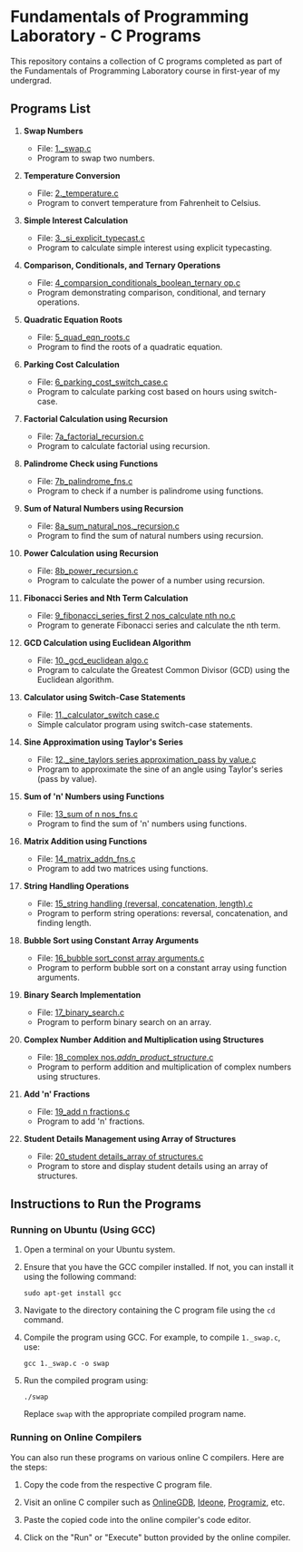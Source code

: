 # Fundamentals of Programming Laboratory - C Programs

This repository contains a collection of C programs completed as part of the Fundamentals of Programming Laboratory course in first-year of my undergrad.

## Programs List

1. **Swap Numbers**
   - File: [1._swap.c](1._swap.c)
   - Program to swap two numbers.

2. **Temperature Conversion**
   - File: [2._temperature.c](2._temperature.c)
   - Program to convert temperature from Fahrenheit to Celsius.

3. **Simple Interest Calculation**
   - File: [3._si_explicit_typecast.c](3._si_explicit_typecast.c)
   - Program to calculate simple interest using explicit typecasting.

4. **Comparison, Conditionals, and Ternary Operations**
   - File: [4_comparsion_conditionals_boolean_ternary op.c](4_comparsion_conditionals_boolean_ternary%20op.c)
   - Program demonstrating comparison, conditional, and ternary operations.

5. **Quadratic Equation Roots**
   - File: [5_quad_eqn_roots.c](5_quad_eqn_roots.c)
   - Program to find the roots of a quadratic equation.

6. **Parking Cost Calculation**
   - File: [6_parking_cost_switch_case.c](6_parking_cost_switch_case.c)
   - Program to calculate parking cost based on hours using switch-case.

7. **Factorial Calculation using Recursion**
   - File: [7a_factorial_recursion.c](7a_factorial_recursion.c)
   - Program to calculate factorial using recursion.

8. **Palindrome Check using Functions**
   - File: [7b_palindrome_fns.c](7b_palindrome_fns.c)
   - Program to check if a number is palindrome using functions.

9. **Sum of Natural Numbers using Recursion**
   - File: [8a_sum_natural_nos._recursion.c](8a_sum_natural_nos._recursion.c)
   - Program to find the sum of natural numbers using recursion.

10. **Power Calculation using Recursion**
    - File: [8b_power_recursion.c](8b_power_recursion.c)
    - Program to calculate the power of a number using recursion.

11. **Fibonacci Series and Nth Term Calculation**
    - File: [9_fibonacci_series_first 2 nos_calculate nth no.c](9_fibonacci_series_first%202%20nos_calculate%20nth%20no.c)
    - Program to generate Fibonacci series and calculate the nth term.

12. **GCD Calculation using Euclidean Algorithm**
    - File: [10._gcd_euclidean algo.c](10._gcd_euclidean%20algo.c)
    - Program to calculate the Greatest Common Divisor (GCD) using the Euclidean algorithm.

13. **Calculator using Switch-Case Statements**
    - File: [11._calculator_switch case.c](11._calculator_switch%20case.c)
    - Simple calculator program using switch-case statements.

14. **Sine Approximation using Taylor's Series**
    - File: [12._sine_taylors series approximation_pass by value.c](12._sine_taylors%20series%20approximation_pass%20by%20value.c)
    - Program to approximate the sine of an angle using Taylor's series (pass by value).

15. **Sum of 'n' Numbers using Functions**
    - File: [13_sum of n nos_fns.c](13_sum%20of%20n%20nos_fns.c)
    - Program to find the sum of 'n' numbers using functions.

16. **Matrix Addition using Functions**
    - File: [14_matrix_addn_fns.c](14_matrix_addn_fns.c)
    - Program to add two matrices using functions.

17. **String Handling Operations**
    - File: [15_string handling (reversal, concatenation, length).c](15_string%20handling%20(reversal,%20concatenation,%20length).c)
    - Program to perform string operations: reversal, concatenation, and finding length.

18. **Bubble Sort using Constant Array Arguments**
    - File: [16_bubble sort_const array arguments.c](16_bubble%20sort_const%20array%20arguments.c)
    - Program to perform bubble sort on a constant array using function arguments.

19. **Binary Search Implementation**
    - File: [17_binary_search.c](17_binary_search.c)
    - Program to perform binary search on an array.

20. **Complex Number Addition and Multiplication using Structures**
    - File: [18_complex nos._addn_product_structure_.c](18_complex%20nos._addn_product_structure_.c)
    - Program to perform addition and multiplication of complex numbers using structures.

21. **Add 'n' Fractions**
    - File: [19_add n fractions.c](19_add%20n%20fractions.c)
    - Program to add 'n' fractions.

22. **Student Details Management using Array of Structures**
    - File: [20_student details_array of structures.c](20_student%20details_array%20of%20structures.c)
    - Program to store and display student details using an array of structures.



## Instructions to Run the Programs

### Running on Ubuntu (Using GCC)

1. Open a terminal on your Ubuntu system.

2. Ensure that you have the GCC compiler installed. If not, you can install it using the following command:
   ```
   sudo apt-get install gcc
   ```

3. Navigate to the directory containing the C program file using the `cd` command.

4. Compile the program using GCC. For example, to compile `1._swap.c`, use:
   ```
   gcc 1._swap.c -o swap
   ```

5. Run the compiled program using:
   ```
   ./swap
   ```
   Replace `swap` with the appropriate compiled program name.

### Running on Online Compilers

You can also run these programs on various online C compilers. Here are the steps:

1. Copy the code from the respective C program file.

2. Visit an online C compiler such as [OnlineGDB](https://www.onlinegdb.com/online_c_compiler), [Ideone](https://ideone.com/), [Programiz](https://www.programiz.com/c-programming/online-compiler/), etc.

3. Paste the copied code into the online compiler's code editor.

4. Click on the "Run" or "Execute" button provided by the online compiler.
